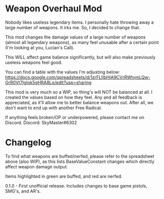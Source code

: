# Weapon Overhaul Mod

Nobody likes useless legendary items. I personally hate throwing away a large number of weapons. It irks me. So, I decided to change that.

This mod changes the damage values of a large number of weapons (almost all legendary weapons), as many feel unusable after a certain point (I'm looking at you, Lucian's Call).

This WILL affect game balance significantly, but will also make previously useless weapons feel good.

You can find a table with the values I'm adjusting below:
https://docs.google.com/spreadsheets/d/1zrFLIIbHIA9CVrRWtymLQw-GrR0Vt7IgIok5gHRA8Lo/edit?usp=sharing


This mod is very much so a WIP, so thing's will NOT be balanced at all. I created the values based on how they feel.
Any and all feedback is appreciated, as it'll allow me to better balance weapons out. After all, we don't want to end up with another Free Radical.

If anything feels broken/OP or underpowered, please contact me on Discord.
Discord: SkyMaster#6302

# Changelog

To find what weapons are buffed/nerfed, please refer to the spreadsheet above (also WIP), as this lists BaseValueConstant changes which directly affect weapon damage output.

Items highlighted in green are buffed, and red are nerfed.

0.1.0 - First unofficial release. Includes changes to base game pistols, SMG's, and AR's.
